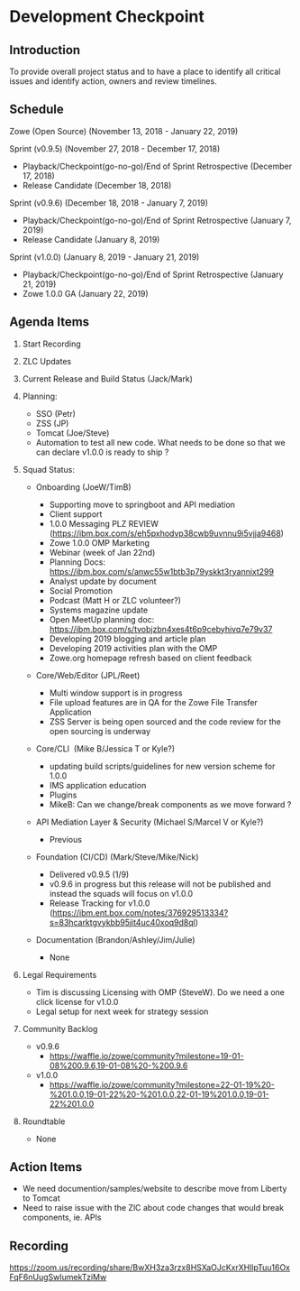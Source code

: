# Development Checkpoint

Introduction
------------
To provide overall project status and to have a place to identify all critical issues and identify action, owners and review timelines.

Schedule
--------
Zowe (Open Source) (November 13, 2018 - January 22, 2019)

Sprint (v0.9.5) (November 27, 2018 - December 17, 2018)
- Playback/Checkpoint(go-no-go)/End of Sprint Retrospective (December 17, 2018)
- Release Candidate (December 18, 2018)

Sprint (v0.9.6) (December 18, 2018 - January 7, 2019)
- Playback/Checkpoint(go-no-go)/End of Sprint Retrospective (January 7, 2019)
- Release Candidate (January 8, 2019)

Sprint (v1.0.0) (January 8, 2019 - January 21, 2019)
- Playback/Checkpoint(go-no-go)/End of Sprint Retrospective (January 21, 2019)
- Zowe 1.0.0 GA (January 22, 2019)

Agenda Items
------------
1. Start Recording
2. ZLC Updates
3. Current Release and Build Status (Jack/Mark)
4. Planning:
    - SSO (Petr)
    - ZSS (JP)
    - Tomcat (Joe/Steve)
    - Automation to test all new code. What needs to be done so that we can declare v1.0.0 is ready to ship ?
5. Squad Status:
    - Onboarding (JoeW/TimB)
      - Supporting move to springboot and API mediation
      - Client support
      - 1.0.0 Messaging PLZ REVIEW (https://ibm.box.com/s/eh5pxhodvp38cwb9uvnnu9i5vjja9468)
      - Zowe 1.0.0 OMP Marketing
       - Webinar (week of Jan 22nd)
        - Planning Docs: https://ibm.box.com/s/anwc55w1btb3p79yskkt3ryannixt299
       - Analyst update by document
       - Social Promotion
       - Podcast (Matt H or ZLC volunteer?)
       - Systems magazine update
      - Open MeetUp planning doc: https://ibm.box.com/s/tvobjzbn4xes4t6p9cebyhivq7e79v37
      - Developing 2019 blogging and article plan
      - Developing 2019 activities plan with the OMP
      - Zowe.org homepage refresh based on client feedback

    - Core/Web/Editor (JPL/Reet)
      - Multi window support is in progress
      - File upload features are in QA for the Zowe File Transfer Application
      - ZSS Server is being open sourced and the code review for the open sourcing is underway
    - Core/CLI  (Mike B/Jessica T or Kyle?)
      - updating build scripts/guidelines for new version scheme for 1.0.0
      - IMS application education
      - Plugins
      - MikeB: Can we change/break components as we move forward ?
    - API Mediation Layer & Security (Michael S/Marcel V or Kyle?)
      - Previous
    - Foundation (CI/CD) (Mark/Steve/Mike/Nick)
      - Delivered v0.9.5 (1/9)
      - v0.9.6 in progress but this release will not be published and instead the squads will focus on v1.0.0
      - Release Tracking for v1.0.0 (https://ibm.ent.box.com/notes/376929513334?s=83hcarktgvykbb95jit4uc40xoq9d8ql)
    - Documentation (Brandon/Ashley/Jim/Julie)
      - None
6. Legal Requirements
    - Tim is discussing Licensing with OMP (SteveW). Do we need a one click license for v1.0.0
    - Legal setup for next week for strategy session

7. Community Backlog
    - v0.9.6
      - https://waffle.io/zowe/community?milestone=19-01-08%200.9.6,19-01-08%20-%200.9.6
    - v1.0.0
      - https://waffle.io/zowe/community?milestone=22-01-19%20-%201.0.0,19-01-22%20-%201.0.0,22-01-19%201.0.0,19-01-22%201.0.0
8. Roundtable
    - None

Action Items
------------
- We need documention/samples/website to describe move from Liberty to Tomcat
- Need to raise issue with the ZlC about code changes that would break components, ie. APIs


Recording
-------------------------
https://zoom.us/recording/share/BwXH3za3rzx8HSXaOJcKxrXHllpTuu16OxFqF6nUugSwIumekTziMw
